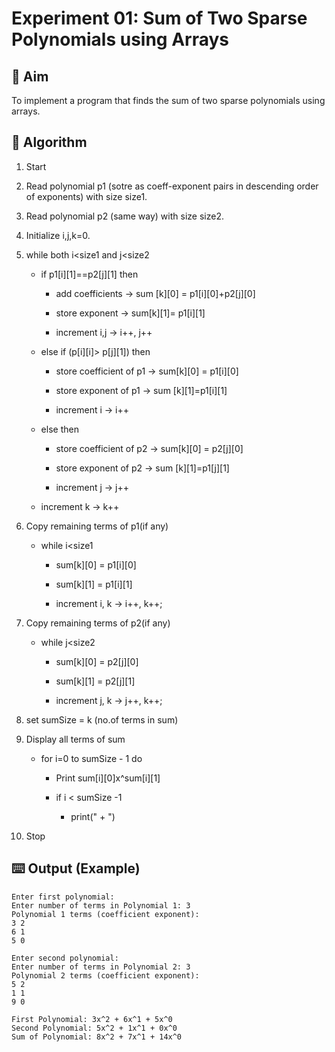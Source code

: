 # Experiment 01: Sum of Two Sparse Polynomials using Arrays


## 🎯 Aim
To implement a program that finds the sum of two sparse polynomials using arrays.


## 📝 Algorithm
1. Start

2. Read polynomial p1 (sotre as coeff-exponent pairs in descending order of exponents) with size size1.

3. Read polynomial p2 (same way) with size size2.

4. Initialize i,j,k=0.

5. while both i<size1 and j<size2

   - if p1[i][1]==p2[j][1] then

      - add coefficients → sum [k][0] = p1[i][0]+p2[j][0]

      - store exponent → sum[k][1]= p1[i][1]

      - increment i,j → i++, j++

   - else if (p[i][i]> p[j][1]) then

      -  store coefficient of p1 →  sum[k][0] = p1[i][0]

      - store exponent of p1 → sum [k][1]=p1[i][1]

      - increment i → i++

   - else then
      -  store coefficient of p2 →  sum[k][0] = p2[j][0]

      - store exponent of p2 → sum [k][1]=p1[j][1]

      - increment j → j++

   - increment k → k++

6. Copy remaining terms of p1(if any)

   - while i<size1

     - sum[k][0] = p1[i][0]

     - sum[k][1] = p1[i][1]

     - increment i, k → i++, k++;

7. Copy remaining terms of p2(if any)

   - while j<size2

     - sum[k][0] = p2[j][0]

     - sum[k][1] = p2[j][1]

     - increment j, k → j++, k++;

8. set sumSize = k (no.of terms in sum)

9. Display all terms of sum

   - for i=0 to sumSize - 1 do

      - Print sum[i][0]x^sum[i][1]

      - if i < sumSize -1

         - print(" + ")
10. Stop


## ⌨️ Output (Example)
```
Enter first polynomial:
Enter number of terms in Polynomial 1: 3
Polynomial 1 terms (coefficient exponent):
3 2
6 1
5 0

Enter second polynomial:
Enter number of terms in Polynomial 2: 3
Polynomial 2 terms (coefficient exponent):
5 2 
1 1
9 0

First Polynomial: 3x^2 + 6x^1 + 5x^0
Second Polynomial: 5x^2 + 1x^1 + 0x^0
Sum of Polynomial: 8x^2 + 7x^1 + 14x^0